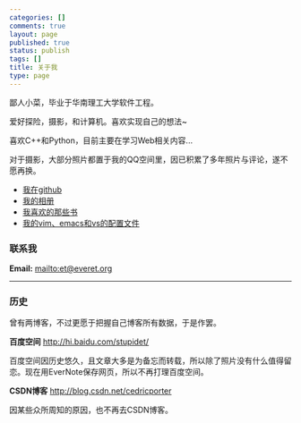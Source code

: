 ```yaml
---
categories: []
comments: true
layout: page
published: true
status: publish
tags: []
title: 关于我
type: page
---
```


鄙人小菜，毕业于华南理工大学软件工程。

爱好探险，摄影，和计算机。喜欢实现自己的想法~

喜欢C++和Python，目前主要在学习Web相关内容...

对于摄影，大部分照片都置于我的QQ空间里，因已积累了多年照片与评论，遂不愿再换。

 * [我在github](https://github.com/cedricporter)
 * [我的相册](http://414112390.qzone.qq.com/4)
 * [我喜欢的那些书](http://everet.org/2012/05/favorite-books.html)
 * [我的vim、emacs和vs的配置文件](https://github.com/cedricporter/vim-emacs-setting)

### 联系我

**Email:** <mailto:et@everet.org>


* * * * *

### 历史
曾有两博客，不过更愿于把握自己博客所有数据，于是作罢。

**百度空间** <http://hi.baidu.com/stupidet/>

百度空间因历史悠久，且文章大多是为备忘而转载，所以除了照片没有什么值得留恋。现在用EverNote保存网页，所以不再打理百度空间。

**CSDN博客** <http://blog.csdn.net/cedricporter>

因某些众所周知的原因，也不再去CSDN博客。
